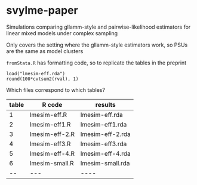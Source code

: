 # svylme-paper
Simulations comparing gllamm-style and pairwise-likelihood estimators for linear mixed models under complex sampling

Only covers the setting where the gllamm-style estimators work, so PSUs are the same as model clusters

`fromStata.R` has formatting code, so to replicate the tables in the preprint
```
load("lmesim-eff.rda")
round(100*cvtsum2(rval), 1)
```

Which files correspond to which tables?

| table | R code | results |
|--|--|--|
| 1 | lmesim-eff.R | lmesim-eff.rda|
| 2 | lmesim-eff1.R | lmesim-eff1.rda|
| 3 | lmesim-eff-2.R | lmesim-eff-2.rda|
| 4 | lmesim-eff3.R | lmesim-eff3.rda|
| 5 | lmesim-eff-4.R | lmesim-eff-4.rda|
| 6 | lmesim-small.R | lmesim-small.rda|
|--|---|----|

